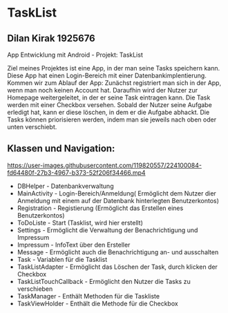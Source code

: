 # TaskList

## Dilan Kirak 1925676 
App Entwicklung mit Android - Projekt: TaskList

Ziel meines Projektes ist eine App, in der man seine Tasks speichern kann. Diese App hat einen Login-Bereich mit einer Datenbankimplentierung.
Kommen wir zum Ablauf der App:
Zunächst registriert man sich in der App, wenn man noch keinen Account hat. Daraufhin wird der Nutzer zur Homepage weitergeleitet, in der er seine Task eintragen kann. Die Task werden mit einer Checkbox versehen. Sobald der Nutzer seine Aufgabe erledigt hat, kann er diese löschen, in dem er die Aufgabe abhackt. 
Die Tasks können priorisieren werden, indem man sie jeweils nach oben oder unten verschiebt. 

## Klassen und Navigation:



https://user-images.githubusercontent.com/119820557/224100084-fd64480f-27b3-4967-b373-52f206f34466.mp4







- DBHelper - Datenbankverwaltung
- MainActivity - Login-Bereich/Anmeldung( Ermöglicht dem Nutzer dier Anmeldung mit einem auf der Datenbank hinterlegten Benutzerkontos)
- Registration - Registierung (Ermöglicht das Erstellen eines Benutzerkontos)
- ToDoListe - Start (Tasklist, wird hier erstellt)
- Settings - Ermöglicht die Verwaltung der Benachrichtigung und Impressum 
- Impressum - InfoText über den Ersteller
- Message - Ermöglicht auch die Benachrichtigung an- und ausschalten 
- Task - Variablen für die Tasklist
- TaskListAdapter - Ermöglicht das Löschen der Task, durch klicken der Checkbox
- TaskListTouchCallback - Ermöglicht den Nutzer die Tasks zu verschieben
- TaskManager - Enthält Methoden für die Taskliste
- TaskViewHolder - Enthält die Methode für die Checkbox




